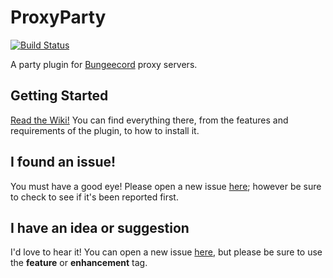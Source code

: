 # ProxyParty 
[![Build Status](https://api.travis-ci.org/heyimblake/ProxyParty.svg?branch=master)](https://travis-ci.org/heyimblake/ProxyParty)

A party plugin for [Bungeecord](https://github.com/SpigotMC/BungeeCord) proxy servers.


## Getting Started

[Read the Wiki!](https://github.com/heyimblake/ProxyParty/wiki) You can find everything there, from the features and requirements of the plugin, to how to install it.

## I found an issue!

You must have a good eye! Please open a new issue [here](https://github.com/heyimblake/ProxyParty/issues/new); however be sure to check to see if it's been reported first.

## I have an idea or suggestion

I'd love to hear it! You can open a new issue [here](https://github.com/heyimblake/ProxyParty/issues/new), but please be sure to use the **feature** or **enhancement** tag.
